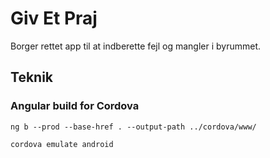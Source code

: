 # Giv Et Praj

Borger rettet app til at indberette fejl og mangler i byrummet. 

## Teknik

### Angular build for Cordova
`ng b --prod --base-href . --output-path ../cordova/www/`

`cordova emulate android`